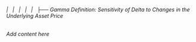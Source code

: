 ###### |   |   |   |   |   ├── Gamma Definition: Sensitivity of Delta to Changes in the Underlying Asset Price

*Add content here*